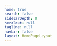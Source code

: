 ```yaml
---
home: true
search: false
sidebarDepth: 0
heroText: null
tagline: null
navbar: false
layout: HomePageLayout
---
```


